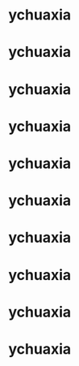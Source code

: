 # ychuaxia
# ychuaxia
# ychuaxia
# ychuaxia
# ychuaxia
# ychuaxia
# ychuaxia
# ychuaxia
# ychuaxia
# ychuaxia
